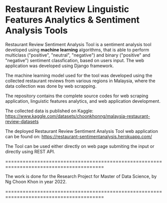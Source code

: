# Restaurant Review Linguistic Features Analytics & Sentiment Analysis Tools

Restaurant Review Sentiment Analysis Tool is a sentiment analysis tool developed using **machine learning** algorithms, that is able to perform multiclass ("positive", "neutral", "negative") and binary ("positive" and "negative") sentiment classfication, based on users input. The web application was developed using Django framework. 

The machine learning model used for the tool was developed using the collected restaurant reviews from various regions in Malaysia, where the data collection was done by web scrapping.

The repository contains the complete source codes for web scraping application, linguistic features analytics, and web application development. 

The collected data is published on Kaggle:
https://www.kaggle.com/datasets/choonkhonng/malaysia-restaurant-review-datasets

The deployed Restaurant Review Sentiment Analysis Tool web application can be found on:
https://restaurant-sentimentanalysis.herokuapp.com/

The Tool can be used either directly on web page submiting the input or directly using REST API.

========================================================================================

The work is done for the Research Project for Master of Data Science, by Ng Choon Khon in year 2022. 

========================================================================================